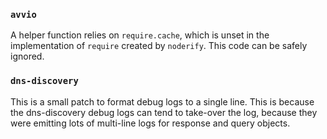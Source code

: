 ### `avvio`

A helper function relies on `require.cache`, which is unset in the implementation of `require` created by `noderify`. This code can be safely ignored.

### `dns-discovery`

This is a small patch to format debug logs to a single line. This is because the dns-discovery debug logs can tend to take-over the log, because they were emitting lots of multi-line logs for response and query objects.
